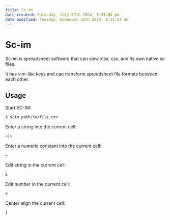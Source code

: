 ```yaml
---
title: Sc-im
date created: Saturday, July 27th 2024, 3:55:04 pm
date modified: Tuesday, November 26th 2024, 8:31:54 am
---
```

# Sc-im

Sc-im is spreadsheet software that can view xlsx, csv, and its own
native sc files.

It has vim-like keys and can transform spreadsheet file formats between
each other.

## Usage

Start SC-IM:

```sh
$ scim path/to/file.csv
```

Enter a string into the current cell:

```sh
<|>
```

Enter a numeric constant into the current cell:

```sh
=
```
Edit string in the current cell:

```sh
E
```

Edit number in the current cell:

```sh
e
```
Center align the current cell:

```sh
|
```
